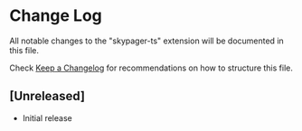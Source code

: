 # Change Log
All notable changes to the "skypager-ts" extension will be documented in this file.

Check [Keep a Changelog](http://keepachangelog.com/) for recommendations on how to structure this file.

## [Unreleased]
- Initial release